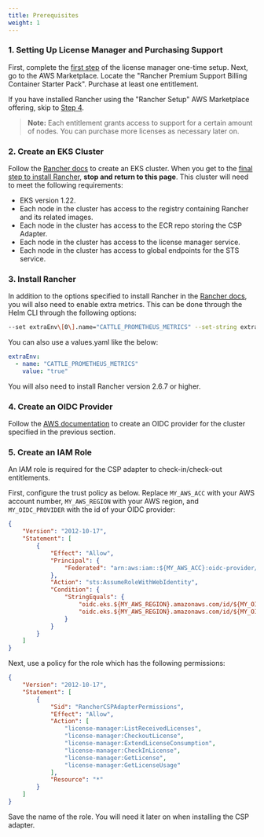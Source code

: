 ```yaml
---
title: Prerequisites
weight: 1
---
```


### 1. Setting Up License Manager and Purchasing Support

First, complete the [first step](https://docs.aws.amazon.com/license-manager/latest/userguide/getting-started.html) of the license manager one-time setup.
Next, go to the AWS Marketplace. Locate the "Rancher Premium Support Billing Container Starter Pack". Purchase at least one entitlement.

If you have installed Rancher using the "Rancher Setup" AWS Marketplace offering, skip to [Step 4](#4-create-an-oidc-provider).

> **Note:** Each entitlement grants access to support for a certain amount of nodes. You can purchase more licenses as necessary later on.

### 2. Create an EKS Cluster
Follow the [Rancher docs](../../../../getting-started/installation-and-upgrade/install-upgrade-on-a-kubernetes-cluster/rancher-on-amazon-eks.md) to create an EKS cluster. When you get to the [final step to install Rancher](../../../../getting-started/installation-and-upgrade/install-upgrade-on-a-kubernetes-cluster/rancher-on-amazon-eks.md#8-install-the-rancher-helm-chart), **stop and return to this page**. This cluster will need to meet the following requirements:

- EKS version 1.22.
- Each node in the cluster has access to the registry containing Rancher and its related images.
- Each node in the cluster has access to the ECR repo storing the CSP Adapter.
- Each node in the cluster has access to the license manager service.
- Each node in the cluster has access to global endpoints for the STS service.

### 3. Install Rancher

In addition to the options specified to install Rancher in the [Rancher docs](../../../../getting-started/installation-and-upgrade/install-upgrade-on-a-kubernetes-cluster/rancher-on-amazon-eks.md#8-install-the-rancher-helm-chart), you will also need to enable extra metrics.
This can be done through the Helm CLI through the following options:

```bash
--set extraEnv\[0\].name="CATTLE_PROMETHEUS_METRICS" --set-string extraEnv\[0\].value=true
```

You can also use a values.yaml like the below:

```yaml
extraEnv:
  - name: "CATTLE_PROMETHEUS_METRICS"
    value: "true"
```

You will also need to install Rancher version 2.6.7 or higher.

### 4. Create an OIDC Provider

Follow the [AWS documentation](https://docs.aws.amazon.com/eks/latest/userguide/enable-iam-roles-for-service-accounts.html) to create an OIDC provider for the cluster specified in the previous section.

### 5. Create an IAM Role

An IAM role is required for the CSP adapter to check-in/check-out entitlements.

First, configure the trust policy as below. Replace `MY_AWS_ACC` with your AWS account number, `MY_AWS_REGION` with your AWS region, and `MY_OIDC_PROVIDER` with the id of your OIDC provider:

```json
{
    "Version": "2012-10-17",
    "Statement": [
        {
            "Effect": "Allow",
            "Principal": {
                "Federated": "arn:aws:iam::${MY_AWS_ACC}:oidc-provider/oidc.eks.${MY_AWS_REGION}.amazonaws.com/id/${MY_OIDC_PROVIDER}"
            },
            "Action": "sts:AssumeRoleWithWebIdentity",
            "Condition": {
                "StringEquals": {
                    "oidc.eks.${MY_AWS_REGION}.amazonaws.com/id/${MY_OIDC_PROVIDER}:sub": "system:serviceaccount:cattle-csp-adapter-system:rancher-csp-adapter",
                    "oidc.eks.${MY_AWS_REGION}.amazonaws.com/id/${MY_OIDC_PROVIDER}:aud": "sts.amazonaws.com"
                }
            }
        }
    ]
}
```

Next, use a policy for the role which has the following permissions:

```json
{
    "Version": "2012-10-17",
    "Statement": [
        {
            "Sid": "RancherCSPAdapterPermissions",
            "Effect": "Allow",
            "Action": [
                "license-manager:ListReceivedLicenses",
                "license-manager:CheckoutLicense",
                "license-manager:ExtendLicenseConsumption",
                "license-manager:CheckInLicense",
                "license-manager:GetLicense",
                "license-manager:GetLicenseUsage"
            ],
            "Resource": "*"
        }
    ]
}
```

Save the name of the role. You will need it later on when installing the CSP adapter.
